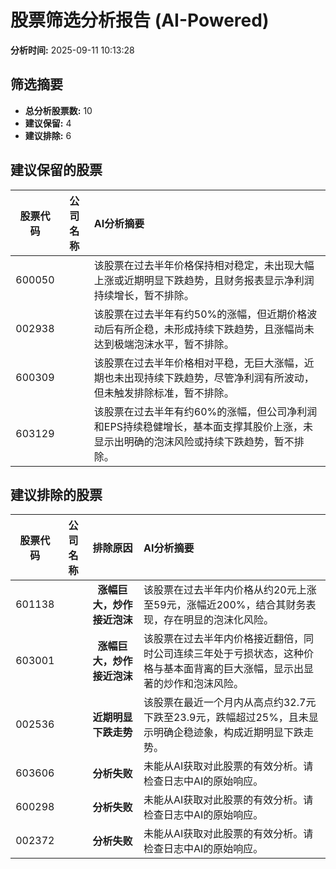 # 股票筛选分析报告 (AI-Powered)

**分析时间:** 2025-09-11 10:13:28

## 筛选摘要

- **总分析股票数:** 10
- **建议保留:** 4
- **建议排除:** 6

## 建议保留的股票

| 股票代码 | 公司名称 | AI分析摘要 |
|:---:|:---:|:---|
| 600050 |  | 该股票在过去半年价格保持相对稳定，未出现大幅上涨或近期明显下跌趋势，且财务报表显示净利润持续增长，暂不排除。 |
| 002938 |  | 该股票在过去半年有约50%的涨幅，但近期价格波动后有所企稳，未形成持续下跌趋势，且涨幅尚未达到极端泡沫水平，暂不排除。 |
| 600309 |  | 该股票在过去半年价格相对平稳，无巨大涨幅，近期也未出现持续下跌趋势，尽管净利润有所波动，但未触发排除标准，暂不排除。 |
| 603129 |  | 该股票在过去半年有约60%的涨幅，但公司净利润和EPS持续稳健增长，基本面支撑其股价上涨，未显示出明确的泡沫风险或持续下跌趋势，暂不排除。 |

## 建议排除的股票

| 股票代码 | 公司名称 | 排除原因 | AI分析摘要 |
|:---:|:---:|:---:|:---|
| 601138 |  | **涨幅巨大，炒作接近泡沫** | 该股票在过去半年内价格从约20元上涨至59元，涨幅近200%，结合其财务表现，存在明显的泡沫化风险。 |
| 603001 |  | **涨幅巨大，炒作接近泡沫** | 该股票在过去半年内价格接近翻倍，同时公司连续三年处于亏损状态，这种价格与基本面背离的巨大涨幅，显示出显著的炒作和泡沫风险。 |
| 002536 |  | **近期明显下跌走势** | 该股票在最近一个月内从高点约32.7元下跌至23.9元，跌幅超过25%，且未显示明确企稳迹象，构成近期明显下跌走势。 |
| 603606 |  | **分析失败** | 未能从AI获取对此股票的有效分析。请检查日志中AI的原始响应。 |
| 600298 |  | **分析失败** | 未能从AI获取对此股票的有效分析。请检查日志中AI的原始响应。 |
| 002372 |  | **分析失败** | 未能从AI获取对此股票的有效分析。请检查日志中AI的原始响应。 |
